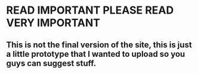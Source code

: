 # READ IMPORTANT PLEASE READ VERY IMPORTANT
## This is not the final version of the site, this is just a little prototype that I wanted to upload so you guys can suggest stuff.